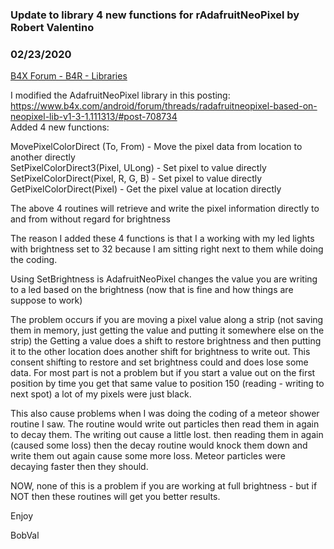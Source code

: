 ### Update to library 4 new functions for rAdafruitNeoPixel by Robert Valentino
### 02/23/2020
[B4X Forum - B4R - Libraries](https://www.b4x.com/android/forum/threads/114286/)

I modified the AdafruitNeoPixel library in this posting: <https://www.b4x.com/android/forum/threads/radafruitneopixel-based-on-neopixel-lib-v1-3-1.111313/#post-708734>  
Added 4 new functions:  
  
MovePixelColorDirect (To, From) - Move the pixel data from location to another directly  
SetPixelColorDirect3(Pixel, ULong) - Set pixel to value directly  
SetPixelColorDirect(Pixel, R, G, B) - Set pixel to value directly  
GetPixelColorDirect(Pixel) - Get the pixel value at location directly  
  
The above 4 routines will retrieve and write the pixel information directly to and from without regard for brightness  
  
The reason I added these 4 functions is that I a working with my led lights with brightness set to 32 because I am sitting right next to them while doing the coding.  
  
Using SetBrightness is AdafruitNeoPixel changes the value you are writing to a led based on the brightness (now that is fine and how things are suppose to work)  
  
The problem occurs if you are moving a pixel value along a strip (not saving them in memory, just getting the value and putting it somewhere else on the strip) the Getting a value does a shift to restore brightness and then putting it to the other location does another shift for brightness to write out. This consent shifting to restore and set brightness could and does lose some data. For most part is not a problem but if you start a value out on the first position by time you get that same value to position 150 (reading - writing to next spot) a lot of my pixels were just black.  
  
This also cause problems when I was doing the coding of a meteor shower routine I saw. The routine would write out particles then read them in again to decay them. The writing out cause a little lost. then reading them in again (caused some loss) then the decay routine would knock them down and write them out again cause some more loss. Meteor particles were decaying faster then they should.  
  
NOW, none of this is a problem if you are working at full brightness - but if NOT then these routines will get you better results.  
  
Enjoy  
  
BobVal